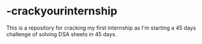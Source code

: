 # -crackyourinternship
This is a repository for cracking my first internship as I'm starting a 45 days challenge of solving DSA sheets in 45 days.
